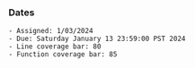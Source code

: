 ### Dates

    - Assigned: 1/03/2024
    - Due: Saturday January 13 23:59:00 PST 2024
    - Line coverage bar: 80
    - Function coverage bar: 85

